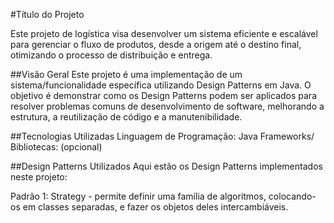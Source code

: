 #Título do Projeto

Este projeto de logística visa desenvolver um sistema eficiente e escalável para gerenciar o fluxo de produtos, desde a origem até o destino final, otimizando o processo de distribuição e entrega. 

##Visão Geral
Este projeto é uma implementação de um sistema/funcionalidade específica utilizando Design Patterns em Java. 
O objetivo é demonstrar como os Design Patterns podem ser aplicados para resolver problemas comuns de desenvolvimento de software, melhorando a estrutura, a reutilização de código e a manutenibilidade.

##Tecnologias Utilizadas
Linguagem de Programação: Java
Frameworks/ Bibliotecas: (opcional)

##Design Patterns Utilizados
Aqui estão os Design Patterns implementados neste projeto:

Padrão 1: Strategy - permite definir uma família de algoritmos, colocando-os em classes separadas, e fazer os objetos deles intercambiáveis.
